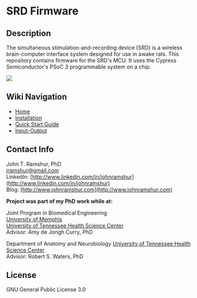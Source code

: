 # SRD Firmware

## Description

The simultaneous stimulation-and-recording device (SRD) is a wireless brain-computer interface system designed for use in awake rats. This repository contains firmware for the SRD's MCU. It uses the Cypress Semiconductor's PSoC 3 programmable system on a chip.

![](https://raw.githubusercontent.com/wiki/jramshur/SRD_Firmware/images/firmware_readme.png)

## Wiki Navigation

* [Home][home]
* [Installation][install]
* [Quick Start Guide][quickstart]
* [Input-Output][io]

[home]: https://github.com/jramshur/SRD_GUI/wiki/Home
[install]: https://github.com/jramshur/SRD_GUI/wiki/Install
[quickstart]: https://github.com/jramshur/SRD_GUI/wiki/Quick-Start
[io]: https://github.com/jramshur/SRD_GUI/wiki/Input-Output

## Contact Info

John T. Ramshur, PhD  
jramshur@gmail.com  
LinkedIn: [http://www.linkedin.com/in/johnramshur](http://www.linkedin.com/in/johnramshur)  
Blog: [http://www.johnramshur.com](http://www.johnramshur.com)

**Project was part of my PhD work while at:**

Joint Program in Biomedical Engineering  
[University of Memphis](http://www.memphis.edu/bme/)  
[University of Tennessee Health Science Center](http://www.uthsc.edu/bme/)  
Advisor: Amy de Jongh Curry, PhD

Department of Anatomy and Neurobiology
[University of Tennessee Health Science Center](https://www.uthsc.edu/anatomy-neurobiology/)  
Advisor: Robert S. Waters, PhD

## License

GNU General Public License 3.0